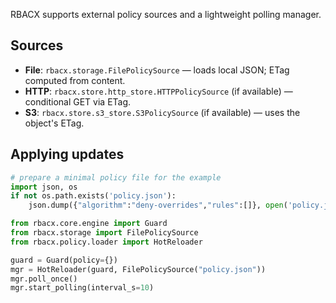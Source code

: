 
RBACX supports external policy sources and a lightweight polling manager.

## Sources
- **File**: `rbacx.storage.FilePolicySource` — loads local JSON; ETag computed from content.
- **HTTP**: `rbacx.store.http_store.HTTPPolicySource` (if available) — conditional GET via ETag.
- **S3**: `rbacx.store.s3_store.S3PolicySource` (if available) — uses the object's ETag.

## Applying updates
```python
# prepare a minimal policy file for the example
import json, os
if not os.path.exists('policy.json'):
    json.dump({"algorithm":"deny-overrides","rules":[]}, open('policy.json','w'))

from rbacx.core.engine import Guard
from rbacx.storage import FilePolicySource
from rbacx.policy.loader import HotReloader

guard = Guard(policy={})
mgr = HotReloader(guard, FilePolicySource("policy.json"))
mgr.poll_once()
mgr.start_polling(interval_s=10)
```

